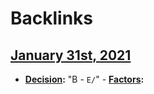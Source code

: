 
# Backlinks
## [January 31st, 2021](<January 31st, 2021.md>)
- **[Decision](<Decision.md>):** "B - `E/`"
            - **[Factors](<Factors.md>):**

